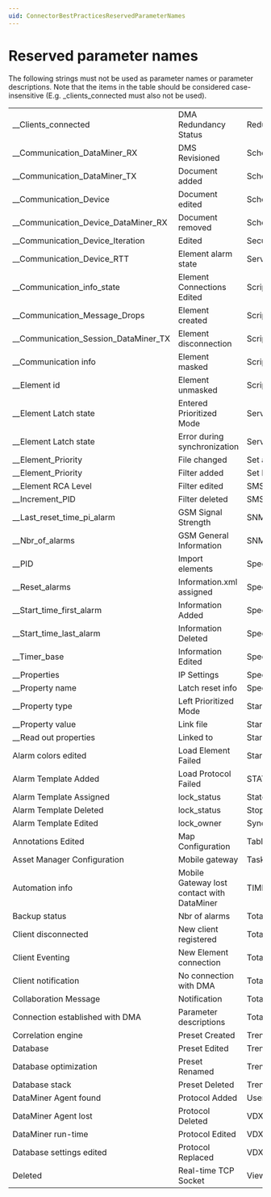 ```yaml
---
uid: ConnectorBestPracticesReservedParameterNames
---
```


# Reserved parameter names

The following strings must not be used as parameter names or parameter descriptions. Note that the items in the table should be considered case-insensitive (E.g. \_clients_connected must also not be used).

|                                        |                                            |                                |
|----------------------------------------|--------------------------------------------|--------------------------------|
| \_\_Clients_connected                  | DMA Redundancy Status                      | Redundancy Group added         |
| \_\_Communication_DataMiner_RX         | DMS Revisioned                             | Scheduler info                 |
| \_\_Communication_DataMiner_TX         | Document added                             | Scheduled Task Created         |
| \_\_Communication_Device               | Document edited                            | Scheduled Task Updated         |
| \_\_Communication_Device_DataMiner_RX  | Document removed                           | Scheduled Task Deleted         |
| \_\_Communication_Device_Iteration     | Edited                                     | Security Edited                |
| \_\_Communication_Device_RTT           | Element alarm state                        | Service Templates              |
| \_\_Communication_info_state           | Element Connections Edited                 | Script Added                   |
| \_\_Communication_Message_Drops        | Element created                            | Script Deleted                 |
| \_\_Communication_Session_DataMiner_TX | Element disconnection                      | Script Edited                  |
| \_\_Communication info                 | Element masked                             | Script execution failure       |
| \_\_Element id                         | Element unmasked                           | Script started                 |
| \_\_Element Latch state                | Entered Prioritized Mode                   | Service added                  |
| \_\_Element Latch state                | Error during synchronization               | Service path changed           |
| \_\_Element_Priority                   | File changed                               | Set as production protocol     |
| \_\_Element_Priority                   | Filter added                               | Set Parameter                  |
| \_\_Element RCA Level                  | Filter edited                              | SMS Received                   |
| \_\_Increment_PID                      | Filter deleted                             | SMS Sent                       |
| \_\_Last_reset_time_pi_alarm           | GSM Signal Strength                        | SNMP-Managers edited           |
| \_\_Nbr_of_alarms                      | GSM General Information                    | SNMPAgent                      |
| \_\_PID                                | Import elements                            | Spectrum Monitor Created       |
| \_\_Reset_alarms                       | Information.xml assigned                   | Spectrum Monitor Deleted       |
| \_\_Start_time_first_alarm             | Information Added                          | Spectrum Monitor Edited        |
| \_\_Start_time_last_alarm              | Information Deleted                        | Spectrum Monitor Failure       |
| \_\_Timer_base                         | Information Edited                         | Spectrum Script Added          |
| \_\_Properties                         | IP Settings                                | Spectrum Script Edited         |
| \_\_Property name                      | Latch reset info                           | Spectrum Script Deleted        |
| \_\_Property type                      | Left Prioritized Mode                      | Start Element Failed           |
| \_\_Property value                     | Link file                                  | Start synchronization          |
| \_\_Read out properties                | Linked to                                  | Startup DataMiner Agent        |
| Alarm colors edited                    | Load Element Failed                        | Startup error                  |
| Alarm Template Added                   | Load Protocol Failed                       | STATE                          |
| Alarm Template Assigned                | lock_status                                | State change                   |
| Alarm Template Deleted                 | lock_status                                | Stop DataMiner                 |
| Alarm Template Edited                  | lock_owner                                 | Synchronization finished       |
| Annotations Edited                     | Map Configuration                          | Table Repair                   |
| Asset Manager Configuration            | Mobile gateway                             | Task started                   |
| Automation info                        | Mobile Gateway lost contact with DataMiner | TIMEOUT                        |
| Backup status                          | Nbr of alarms                              | TotalNbrOfActiveAlarms         |
| Client disconnected                    | New client registered                      | TotalNbrOfActiveCriticalAlarms |
| Client Eventing                        | New Element connection                     | TotalNbrOfActiveMajorAlarms    |
| Client notification                    | No connection with DMA                     | TotalNbrOfActiveMaskedAlarms   |
| Collaboration Message                  | Notification                               | TotalNbrOfActiveMinorAlarms    |
| Connection established with DMA        | Parameter descriptions                     | TotalNbrOfActiveWarningAlarms  |
| Correlation engine                     | Preset Created                             | Trending Template Added        |
| Database                               | Preset Edited                              | Trending Template Assigned     |
| Database optimization                  | Preset Renamed                             | Trending Template Deleted      |
| Database stack                         | Preset Deleted                             | Trending Template Edited       |
| DataMiner Agent found                  | Protocol Added                             | User settings                  |
| DataMiner Agent lost                   | Protocol Deleted                           | VDX Deleted                    |
| DataMiner run-time                     | Protocol Edited                            | VDX Added                      |
| Database settings edited               | Protocol Replaced                          | VDX Edited                     |
| Deleted                                | Real-time TCP Socket                       | Views Edited                   |
